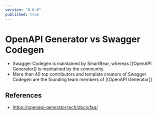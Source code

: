 ```yaml
---
version: "0.0.0"
published: true
---
```

# OpenAPI Generator vs Swagger Codegen
- Swagger Codegen is maintained by SmartBear, whereas [[OpenAPI Generator]] is maintained by the community.
- More than 40 top contributors and template creators of Swagger Codegen are the founding team members of [[OpenAPI Generator]]

## References
- https://openapi-generator.tech/docs/faq/
